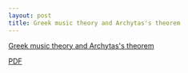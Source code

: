 ```yaml
---
layout: post
title: Greek music theory and Archytas's theorem
---
```


[Greek music theory and Archytas's theorem](/LaTeX/archytas/)

[PDF](/LaTeX/archytas/archytas.pdf)